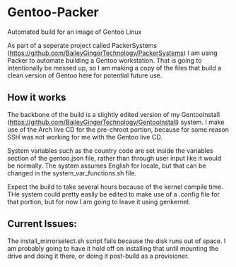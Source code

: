 # Gentoo-Packer
Automated build for an image of Gentoo Linux

As part of a seperate project called PackerSystems (https://github.com/BaileyGingerTechnology/PackerSystems) I am using Packer to automate building a Gentoo workstation. That is going to intentionally be messed up, so I am making a copy of the files that build a clean version of Gentoo here for potential future use.

## How it works
The backbone of the build is a slightly edited version of my GentooInstall (https://github.com/BaileyGingerTechnology/GentooInstall) system. I make use of the Arch live CD for the pre-chroot portion, because for some reason SSH was not working for me with the Gentoo live CD.

System variables such as the country code are set inside the variables section of the gentoo.json file, rather than through user input like it would be normally. The system assumes English for locale, but that can be changed in the system_var_functions.sh file.

Expect the build to take several hours because of the kernel compile time. THe system could pretty easily be edited to make use of a .config file for that portion, but for now I am going to leave it using genkernel.

## Current Issues:
The install_mirrorselect.sh script fails because the disk runs out of space. I am probably going to have it hold off on installing that until mounting the drive and doing it there, or doing it post-build as a provisioner.